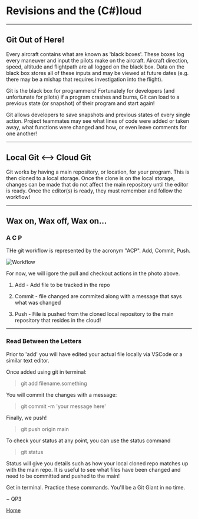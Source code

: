 # Revisions and the (C#)loud
---
## Git Out of Here!

Every aircraft contains what are known as 'black boxes'.  These boxes log every maneuver and input the pilots make on the aircraft.  Aircraft direction, speed, altitude and flightpath are all logged on the black box.  Data on the black box stores all of these inputs and may be viewed at future dates (e.g. there may be a mishap that requires investigation into the flight).

Git is the black box for programmers!  Fortunately for developers (and unfortunate for pilots) if a program crashes and burns, Git can load to a previous state (or snapshot) of their program and start again!  

Git allows developers to save snapshots and previous states of every single action.  Project teammates may see what lines of code were added or taken away, what functions were changed and how, or even leave comments for one another!

---
## Local Git <--> Cloud Git

Git works by having a main repository, or location, for your program.  This is then cloned to a local storage.  Once the clone is on the local storage, changes can be made that do not affect the main repository until the editor is ready.  Once the editor(s) is ready, they must remember and follow the workflow!

---

## Wax on, Wax off, Wax on...

### A C P 
THe git workflow is represented by the acronym "ACP".  Add, Commit, Push.  

![Workflow](https://res.cloudinary.com/practicaldev/image/fetch/s--M_fHUEqA--/c_limit%2Cf_auto%2Cfl_progressive%2Cq_auto%2Cw_880/https://thepracticaldev.s3.amazonaws.com/i/128hsgntnsu9bww0y8sz.png)

For now, we will igore the pull and checkout actions in the photo above. 
1. Add - Add file to be tracked in the repo

2. Commit - file changed are commited along with a message that says what was changed

3. Push - File is pushed from the cloned local repository to the main repository that resides in the cloud!

---

### Read Between the Letters

Prior to 'add' you will have edited your actual file locally via VSCode or a similar text editor.  

Once added using git in terminal:

> git add filename.something

You will commit the changes with a message:

> git commit -m 'your message here'

Finally, we push!

>git push origin main

To check your status at any point, you can use the status command

> git status

Status will give you details such as how your local cloned repo matches up with the main repo.  It is useful to see what files have been changed and need to be committed and pushed to the main!


Get in terminal.  Practice these commands. You'll be a Git Giant in no time. 


~ QP3

[Home](README.md)